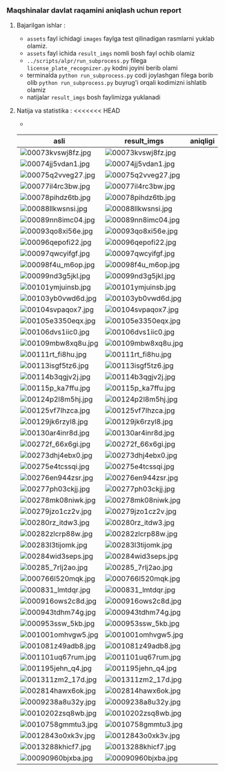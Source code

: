 ### Maqshinalar davlat raqamini aniqlash uchun report

1. Bajarilgan ishlar :
    - `assets` fayl ichidagi `images` faylga test qilinadigan rasmlarni yuklab olamiz.
    - `assets` fayl ichida `result_imgs` nomli bosh fayl ochib olamiz
    - `../scripts/alpr/run_subprocess.py` filega `license_plate_recognizer.py` kodni joyini berib olami
    - terminalda `python run_subprocess.py` codi joylashgan filega borib olib `python run_subprocess.py` buyrug'i orqali
      kodimizni ishlatib olamiz
    - natijalar `result_imgs` bosh faylimizga yuklanadi
2. Natija va statistika :
<<<<<<< HEAD

    -

   | asli                                                              | result_imgs                                                           | aniqligi | 
   |-------------------------------------------------------------------|-----------------------------------------------------------------------|----------|
   | ![00073kvswj8fz.jpg](..%2Fdata%2F839_problem%2F00073kvswj8fz.jpg) | ![00073kvswj8fz.jpg](..%2Fdata%2F839_result_imgs%2F00073kvswj8fz.jpg) |          |
   | ![00074jj5vdan1.jpg](..%2Fdata%2F839_problem%2F00074jj5vdan1.jpg) | ![00074jj5vdan1.jpg](..%2Fdata%2F839_result_imgs%2F00074jj5vdan1.jpg) |          |
   | ![00075q2vveg27.jpg](..%2Fdata%2F839_problem%2F00075q2vveg27.jpg) | ![00075q2vveg27.jpg](..%2Fdata%2F839_result_imgs%2F00075q2vveg27.jpg) |          |
   | ![00077il4rc3bw.jpg](..%2Fdata%2F839_problem%2F00077il4rc3bw.jpg) | ![00077il4rc3bw.jpg](..%2Fdata%2F839_result_imgs%2F00077il4rc3bw.jpg) |          |
   | ![00078pihdz6tb.jpg](..%2Fdata%2F839_problem%2F00078pihdz6tb.jpg) | ![00078pihdz6tb.jpg](..%2Fdata%2F839_result_imgs%2F00078pihdz6tb.jpg) |          |
   | ![00088llkwsnsi.jpg](..%2Fdata%2F839_problem%2F00088llkwsnsi.jpg) | ![00088llkwsnsi.jpg](..%2Fdata%2F839_result_imgs%2F00088llkwsnsi.jpg) |          |
   | ![00089nn8imc04.jpg](..%2Fdata%2F839_problem%2F00089nn8imc04.jpg) | ![00089nn8imc04.jpg](..%2Fdata%2F839_result_imgs%2F00089nn8imc04.jpg) |          |
   | ![00093qo8xi56e.jpg](..%2Fdata%2F839_problem%2F00093qo8xi56e.jpg) | ![00093qo8xi56e.jpg](..%2Fdata%2F839_result_imgs%2F00093qo8xi56e.jpg) |          |
   | ![00096qepofi22.jpg](..%2Fdata%2F839_problem%2F00096qepofi22.jpg) | ![00096qepofi22.jpg](..%2Fdata%2F839_result_imgs%2F00096qepofi22.jpg) |          |
   | ![00097qwcyifgf.jpg](..%2Fdata%2F839_problem%2F00097qwcyifgf.jpg) | ![00097qwcyifgf.jpg](..%2Fdata%2F839_result_imgs%2F00097qwcyifgf.jpg) |          |
   | ![00098f4u_m6op.jpg](..%2Fdata%2F839_problem%2F00098f4u_m6op.jpg) | ![00098f4u_m6op.jpg](..%2Fdata%2F839_result_imgs%2F00098f4u_m6op.jpg) |          |
   | ![00099nd3g5jkl.jpg](..%2Fdata%2F839_problem%2F00099nd3g5jkl.jpg) | ![00099nd3g5jkl.jpg](..%2Fdata%2F839_result_imgs%2F00099nd3g5jkl.jpg) |          |
   | ![00101ymjuinsb.jpg](..%2Fdata%2F839_problem%2F00101ymjuinsb.jpg) | ![00101ymjuinsb.jpg](..%2Fdata%2F839_result_imgs%2F00101ymjuinsb.jpg) |          |
   | ![00103yb0vwd6d.jpg](..%2Fdata%2F839_problem%2F00103yb0vwd6d.jpg) | ![00103yb0vwd6d.jpg](..%2Fdata%2F839_result_imgs%2F00103yb0vwd6d.jpg) |          |
   | ![00104svpaqox7.jpg](..%2Fdata%2F839_problem%2F00104svpaqox7.jpg) | ![00104svpaqox7.jpg](..%2Fdata%2F839_result_imgs%2F00104svpaqox7.jpg) |          |
   | ![00105e3350eqx.jpg](..%2Fdata%2F839_problem%2F00105e3350eqx.jpg) | ![00105e3350eqx.jpg](..%2Fdata%2F839_result_imgs%2F00105e3350eqx.jpg) |          |
   | ![00106dvs1iic0.jpg](..%2Fdata%2F839_problem%2F00106dvs1iic0.jpg) | ![00106dvs1iic0.jpg](..%2Fdata%2F839_result_imgs%2F00106dvs1iic0.jpg) |          |
   | ![00109mbw8xq8u.jpg](..%2Fdata%2F839_problem%2F00109mbw8xq8u.jpg) | ![00109mbw8xq8u.jpg](..%2Fdata%2F839_result_imgs%2F00109mbw8xq8u.jpg) |          |
   | ![00111rt_fi8hu.jpg](..%2Fdata%2F839_problem%2F00111rt_fi8hu.jpg) | ![00111rt_fi8hu.jpg](..%2Fdata%2F839_result_imgs%2F00111rt_fi8hu.jpg) |          |
   | ![00113isgf5tz6.jpg](..%2Fdata%2F839_problem%2F00113isgf5tz6.jpg) | ![00113isgf5tz6.jpg](..%2Fdata%2F839_result_imgs%2F00113isgf5tz6.jpg) |          |
   | ![00114b3qgjv2j.jpg](..%2Fdata%2F839_problem%2F00114b3qgjv2j.jpg) | ![00114b3qgjv2j.jpg](..%2Fdata%2F839_result_imgs%2F00114b3qgjv2j.jpg) |          |
   | ![00115p_ka7ffu.jpg](..%2Fdata%2F839_problem%2F00115p_ka7ffu.jpg) | ![00115p_ka7ffu.jpg](..%2Fdata%2F839_result_imgs%2F00115p_ka7ffu.jpg) |          |
   | ![00124p2l8m5hj.jpg](..%2Fdata%2F839_problem%2F00124p2l8m5hj.jpg) | ![00124p2l8m5hj.jpg](..%2Fdata%2F839_result_imgs%2F00124p2l8m5hj.jpg) |          |
   | ![00125vf7lhzca.jpg](..%2Fdata%2F839_problem%2F00125vf7lhzca.jpg) | ![00125vf7lhzca.jpg](..%2Fdata%2F839_result_imgs%2F00125vf7lhzca.jpg) |          |
   | ![00129jk6rzyl8.jpg](..%2Fdata%2F839_problem%2F00129jk6rzyl8.jpg) | ![00129jk6rzyl8.jpg](..%2Fdata%2F839_result_imgs%2F00129jk6rzyl8.jpg) |          |
   | ![00130ar4inr8d.jpg](..%2Fdata%2F839_problem%2F00130ar4inr8d.jpg) | ![00130ar4inr8d.jpg](..%2Fdata%2F839_result_imgs%2F00130ar4inr8d.jpg) |          |
   | ![00272f_66x6gi.jpg](..%2Fdata%2F839_problem%2F00272f_66x6gi.jpg) | ![00272f_66x6gi.jpg](..%2Fdata%2F839_result_imgs%2F00272f_66x6gi.jpg) |          |
   | ![00273dhj4ebx0.jpg](..%2Fdata%2F839_problem%2F00273dhj4ebx0.jpg) | ![00273dhj4ebx0.jpg](..%2Fdata%2F839_result_imgs%2F00273dhj4ebx0.jpg) |          |
   | ![00275e4tcssqi.jpg](..%2Fdata%2F839_problem%2F00275e4tcssqi.jpg) | ![00275e4tcssqi.jpg](..%2Fdata%2F839_result_imgs%2F00275e4tcssqi.jpg) |          |
   | ![00276en944zsr.jpg](..%2Fdata%2F839_problem%2F00276en944zsr.jpg) | ![00276en944zsr.jpg](..%2Fdata%2F839_result_imgs%2F00276en944zsr.jpg) |          |
   | ![00277ph03ckjj.jpg](..%2Fdata%2F839_problem%2F00277ph03ckjj.jpg) | ![00277ph03ckjj.jpg](..%2Fdata%2F839_result_imgs%2F00277ph03ckjj.jpg) |          |
   | ![00278mk08niwk.jpg](..%2Fdata%2F839_problem%2F00278mk08niwk.jpg) | ![00278mk08niwk.jpg](..%2Fdata%2F839_result_imgs%2F00278mk08niwk.jpg) |          |
   | ![00279jzo1cz2v.jpg](..%2Fdata%2F839_problem%2F00279jzo1cz2v.jpg) | ![00279jzo1cz2v.jpg](..%2Fdata%2F839_result_imgs%2F00279jzo1cz2v.jpg) |          |
   | ![00280rz_itdw3.jpg](..%2Fdata%2F839_problem%2F00280rz_itdw3.jpg) | ![00280rz_itdw3.jpg](..%2Fdata%2F839_result_imgs%2F00280rz_itdw3.jpg) |          |
   | ![00282zlcrp88w.jpg](..%2Fdata%2F839_problem%2F00282zlcrp88w.jpg) | ![00282zlcrp88w.jpg](..%2Fdata%2F839_result_imgs%2F00282zlcrp88w.jpg) |          |
   | ![00283l3tijomk.jpg](..%2Fdata%2F839_problem%2F00283l3tijomk.jpg) | ![00283l3tijomk.jpg](..%2Fdata%2F839_result_imgs%2F00283l3tijomk.jpg) |          |
   | ![00284wid3seps.jpg](..%2Fdata%2F839_problem%2F00284wid3seps.jpg) | ![00284wid3seps.jpg](..%2Fdata%2F839_result_imgs%2F00284wid3seps.jpg) |          |
   | ![00285_7rlj2ao.jpg](..%2Fdata%2F839_problem%2F00285_7rlj2ao.jpg) | ![00285_7rlj2ao.jpg](..%2Fdata%2F839_result_imgs%2F00285_7rlj2ao.jpg) |          |
   | ![000766l520mqk.jpg](..%2Fdata%2F839_problem%2F000766l520mqk.jpg) | ![000766l520mqk.jpg](..%2Fdata%2F839_result_imgs%2F000766l520mqk.jpg) |          |
   | ![000831_lmtdqr.jpg](..%2Fdata%2F839_problem%2F000831_lmtdqr.jpg) | ![000831_lmtdqr.jpg](..%2Fdata%2F839_result_imgs%2F000831_lmtdqr.jpg) |          |
   | ![000916ows2c8d.jpg](..%2Fdata%2F839_problem%2F000916ows2c8d.jpg) | ![000916ows2c8d.jpg](..%2Fdata%2F839_result_imgs%2F000916ows2c8d.jpg) |          |
   | ![000943tdhm74g.jpg](..%2Fdata%2F839_problem%2F000943tdhm74g.jpg) | ![000943tdhm74g.jpg](..%2Fdata%2F839_result_imgs%2F000943tdhm74g.jpg) |          |
   | ![000953ssw_5kb.jpg](..%2Fdata%2F839_problem%2F000953ssw_5kb.jpg) | ![000953ssw_5kb.jpg](..%2Fdata%2F839_result_imgs%2F000953ssw_5kb.jpg) |          |
   | ![001001omhvgw5.jpg](..%2Fdata%2F839_problem%2F001001omhvgw5.jpg) | ![001001omhvgw5.jpg](..%2Fdata%2F839_result_imgs%2F001001omhvgw5.jpg) |          |
   | ![001081z49adb8.jpg](..%2Fdata%2F839_problem%2F001081z49adb8.jpg) | ![001081z49adb8.jpg](..%2Fdata%2F839_result_imgs%2F001081z49adb8.jpg) |          |
   | ![001101uq67rum.jpg](..%2Fdata%2F839_problem%2F001101uq67rum.jpg) | ![001101uq67rum.jpg](..%2Fdata%2F839_result_imgs%2F001101uq67rum.jpg) |          |
   | ![001195jehn_q4.jpg](..%2Fdata%2F839_problem%2F001195jehn_q4.jpg) | ![001195jehn_q4.jpg](..%2Fdata%2F839_result_imgs%2F001195jehn_q4.jpg) |          |
   | ![001311zm2_17d.jpg](..%2Fdata%2F839_problem%2F001311zm2_17d.jpg) | ![001311zm2_17d.jpg](..%2Fdata%2F839_result_imgs%2F001311zm2_17d.jpg) |          |
   | ![002814hawx6ok.jpg](..%2Fdata%2F839_problem%2F002814hawx6ok.jpg) | ![002814hawx6ok.jpg](..%2Fdata%2F839_result_imgs%2F002814hawx6ok.jpg) |          |
   | ![0009238a8u32y.jpg](..%2Fdata%2F839_problem%2F0009238a8u32y.jpg) | ![0009238a8u32y.jpg](..%2Fdata%2F839_result_imgs%2F0009238a8u32y.jpg) |          |
   | ![0010202zsq8wb.jpg](..%2Fdata%2F839_problem%2F0010202zsq8wb.jpg) | ![0010202zsq8wb.jpg](..%2Fdata%2F839_result_imgs%2F0010202zsq8wb.jpg) |          |
   | ![0010758gmmtu3.jpg](..%2Fdata%2F839_problem%2F0010758gmmtu3.jpg) | ![0010758gmmtu3.jpg](..%2Fdata%2F839_result_imgs%2F0010758gmmtu3.jpg) |          |
   | ![0012843o0xk3v.jpg](..%2Fdata%2F839_problem%2F0012843o0xk3v.jpg) | ![0012843o0xk3v.jpg](..%2Fdata%2F839_result_imgs%2F0012843o0xk3v.jpg) |          |
   | ![0013288khicf7.jpg](..%2Fdata%2F839_problem%2F0013288khicf7.jpg) | ![0013288khicf7.jpg](..%2Fdata%2F839_result_imgs%2F0013288khicf7.jpg) |          |
   | ![00090960bjxba.jpg](..%2Fdata%2F839_problem%2F00090960bjxba.jpg) | ![00090960bjxba.jpg](..%2Fdata%2F839_result_imgs%2F00090960bjxba.jpg) |          |


